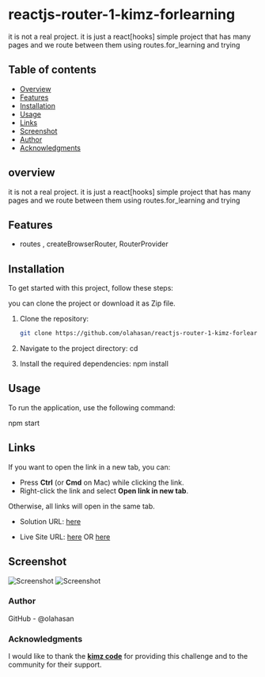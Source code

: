 # reactjs-router-1-kimz-forlearning

it is not a real project. it is just a react[hooks] simple project that has many pages and we route between them using routes.for_learning and trying

## Table of contents

- [Overview](#overview)
- [Features](#Features)
- [Installation](#Installation)
- [Usage](#Usage)
- [Links](#Links)
- [Screenshot](#Screenshot)
- [Author](#author)
- [Acknowledgments](#Acknowledgments)


## overview
it is not a real project. it is just a react[hooks] simple project that has many pages and we route between them using routes.for_learning and trying


## Features
- routes , createBrowserRouter, RouterProvider

## Installation
To get started with this project, follow these steps:

you can clone the project or download it as Zip file.
1. Clone the repository:
   ```bash
   git clone https://github.com/olahasan/reactjs-router-1-kimz-forlearning.git

2. Navigate to the project directory:
   cd <project-directory>

3. Install the required dependencies:
   npm install   


## Usage
To run the application, use the following command:

npm start


## Links

If you want to open the link in a new tab, you can:

- Press **Ctrl** (or **Cmd** on Mac) while clicking the link.
- Right-click the link and select **Open link in new tab**.

Otherwise, all links will open in the same tab.


- Solution URL: [here](https://github.com/olahasan/reactjs-router-1-kimz-forlearning)

- Live Site URL: [here](https://reactjs-router-kimz-forlearning.surge.sh/)  OR  [here](https://reactjs-router-kimz-forlearning.netlify.app/)

 ## Screenshot
 
![Screenshot](./public/router.png)
![Screenshot](./public/router1.png)


### Author

GitHub - @olahasan

### Acknowledgments

I would like to thank the **[kimz code](https://www.youtube.com/@kimzcodes)** for providing this challenge and to the community for their support.

